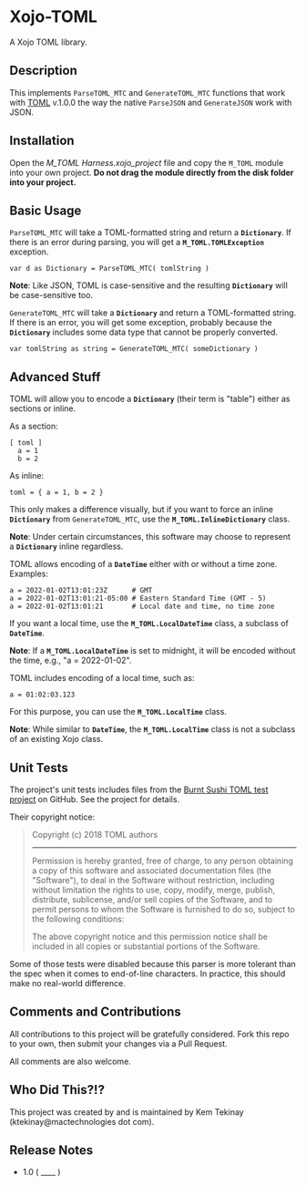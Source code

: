 # Xojo-TOML

A Xojo TOML library.

## Description

This implements `ParseTOML_MTC` and `GenerateTOML_MTC` functions that work with [TOML](https://toml.io) v.1.0.0 the way the native `ParseJSON` and `GenerateJSON` work with JSON.

## Installation

Open the *M_TOML Harness.xojo_project* file and copy the `M_TOML` module into your own project. **Do not drag the module directly from the disk folder into your project.**

## Basic Usage

`ParseTOML_MTC` will take a TOML-formatted string and return a **`Dictionary`**. If there is an error during parsing, you will get a **`M_TOML.TOMLException`** exception.

```
var d as Dictionary = ParseTOML_MTC( tomlString )
```

**Note**: Like JSON, TOML is case-sensitive and the resulting **`Dictionary`** will be case-sensitive too.

`GenerateTOML_MTC` will take a **`Dictionary`** and return a TOML-formatted string. If there is an error, you will get some exception, probably because the **`Dictionary`** includes some data type that cannot be properly converted.

```
var tomlString as string = GenerateTOML_MTC( someDictionary )
```

## Advanced Stuff

TOML will allow you to encode a **`Dictionary`** (their term is "table") either as sections or inline.

As a section:

```
[ toml ]
  a = 1
  b = 2
```

As inline:

```
toml = { a = 1, b = 2 }
```

This only makes a difference visually, but if you want to force an inline **`Dictionary`** from `GenerateTOML_MTC`, use the **`M_TOML.InlineDictionary`** class.

**Note**: Under certain circumstances, this software may choose to represent a **`Dictionary`** inline regardless.

TOML allows encoding of a **`DateTime`** either with or without a time zone. Examples:

```
a = 2022-01-02T13:01:23Z      # GMT
a = 2022-01-02T13:01:21-05:00 # Eastern Standard Time (GMT - 5)
a = 2022-01-02T13:01:21       # Local date and time, no time zone
```

If you want a local time, use the **`M_TOML.LocalDateTime`** class, a subclass of **`DateTime`**.

**Note**: If a **`M_TOML.LocalDateTime`** is set to midnight, it will be encoded without the time, e.g., "a = 2022-01-02".

TOML includes encoding of a local time, such as:

```
a = 01:02:03.123
```

For this purpose, you can use the **`M_TOML.LocalTime`** class.

**Note**: While similar to **`DateTime`**, the **`M_TOML.LocalTime`** class is not a subclass of an existing Xojo class.

## Unit Tests

The project's unit tests includes files from the [Burnt Sushi TOML test project](https://github.com/BurntSushi/toml-test) on GitHub. See the project for details.

Their copyright notice:

<blockquote>
Copyright (c) 2018 TOML authors

----------------------------

Permission is hereby granted, free of charge, to any person obtaining a copy
of this software and associated documentation files (the "Software"), to deal
in the Software without restriction, including without limitation the rights
to use, copy, modify, merge, publish, distribute, sublicense, and/or sell
copies of the Software, and to permit persons to whom the Software is
furnished to do so, subject to the following conditions:

The above copyright notice and this permission notice shall be included in
all copies or substantial portions of the Software.
</blockquote>

Some of those tests were disabled because this parser is more tolerant than the spec when it comes to end-of-line characters. In practice, this should make no real-world difference.

## Comments and Contributions

All contributions to this project will be gratefully considered. Fork this repo to your own, then submit your changes via a Pull Request.

All comments are also welcome.

## Who Did This?!?

This project was created by and is maintained by Kem Tekinay (ktekinay@mactechnologies dot com).

## Release Notes

- 1.0 ( ____  )
